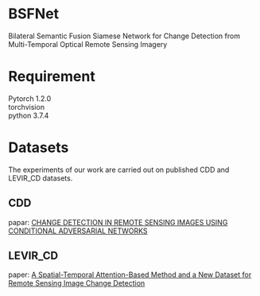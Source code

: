 # BSFNet
Bilateral Semantic Fusion Siamese Network for Change Detection from Multi-Temporal Optical Remote Sensing Imagery
# Requirement
Pytorch 1.2.0<br>
torchvision <br>
python 3.7.4 <br>
# Datasets
The experiments of our work are carried out on published CDD and LEVIR_CD datasets. <br>
## CDD
papar: [CHANGE DETECTION IN REMOTE SENSING IMAGES USING CONDITIONAL ADVERSARIAL NETWORKS](https://www.researchgate.net/publication/325470033_CHANGE_DETECTION_IN_REMOTE_SENSING_IMAGES_USING_CONDITIONAL_ADVERSARIAL_NETWORKS) <br>
## LEVIR_CD
paper: [A Spatial-Temporal Attention-Based Method and a New Dataset for Remote Sensing Image Change Detection](https://justchenhao.github.io/LEVIR/) <br>
